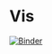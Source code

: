 # Vis

[![Binder](https://mybinder.org/badge_logo.svg)](https://mybinder.org/v2/gh/jangideon/cluster2/HEAD)
